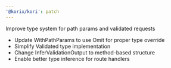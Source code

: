 ```yaml
---
'@korix/kori': patch
---
```


Improve type system for path params and validated requests

- Update WithPathParams to use Omit for proper type override
- Simplify Validated type implementation
- Change InferValidationOutput to method-based structure
- Enable better type inference for route handlers
